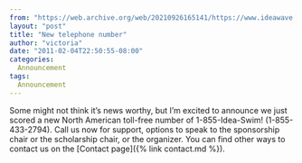 ```yaml
---
from: "https://web.archive.org/web/20210926165141/https://www.ideawave.ca/new-telephone-number/"
layout: "post"
title: "New telephone number"
author: "victoria"
date: "2011-02-04T22:50:55-08:00"
categories:
  Announcement
tags: 
  Announcement
---
```


Some might not think it’s news worthy, but I’m excited to announce we just scored a new North American toll-free number of 1-855-Idea-Swim! (1-855-433-2794). Call us now for support, options to speak to the sponsorship chair or the scholarship chair, or the organizer. You can find other ways to contact us on the [Contact page]({% link contact.md %}).
